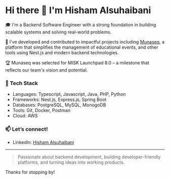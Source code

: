 # Hi there 👋 I'm Hisham Alsuhaibani

🎓 I'm a Backend Software Engineer with a strong foundation in building scalable systems and solving real-world problems.

🚀 I've developed and contributed to impactful projects including [Munaseq](https://munaseq.site), a platform that simplifies the management of educational events, and other tools using Nest.js and modern backend technologies.

🏆 Munaseq was selected for MISK Launchpad 8.0 – a milestone that reflects our team's vision and potential.

### 🧰 Tech Stack
- Languages: Typescript, Javascript, Java, PHP, Python
- Frameworks: Nest.js, Express.js, Spring Boot
- Databases: PostgreSQL, MySQL, MonogoDB
- Tools: Git, Docker, Postman 
- Cloud: AWS 

### 📫 Let’s connect!
- LinkedIn: [Hisham Alsuhaibani](https://www.linkedin.com/in/hisham-alsuhaibani-649a8a238/)

---

> Passionate about backend development, building developer-friendly platforms, and turning ideas into working products.

Thanks for stopping by!
